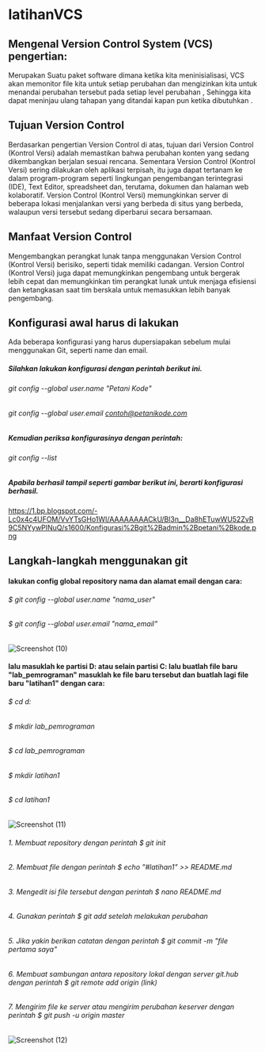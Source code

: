 # latihanVCS

## Mengenal Version Control System (VCS) pengertian:
Merupakan Suatu paket software dimana ketika kita meninisialisasi, VCS akan memonitor file kita untuk setiap perubahan dan mengizinkan kita untuk menandai perubahan tersebut pada setiap level perubahan , Sehingga kita dapat meninjau ulang tahapan yang ditandai kapan pun ketika dibutuhkan .

## Tujuan Version Control
Berdasarkan pengertian Version Control di atas, tujuan dari Version Control (Kontrol Versi) adalah memastikan bahwa perubahan konten yang sedang dikembangkan berjalan sesuai rencana. Sementara Version Control (Kontrol Versi) sering dilakukan oleh aplikasi terpisah, itu juga dapat tertanam ke dalam program-program seperti lingkungan pengembangan terintegrasi (IDE), Text Editor, spreadsheet dan, terutama, dokumen dan halaman web kolaboratif. Version Control (Kontrol Versi) memungkinkan server di beberapa lokasi menjalankan versi yang berbeda di situs yang berbeda, walaupun versi tersebut sedang diperbarui secara bersamaan.

## Manfaat Version Control
Mengembangkan perangkat lunak tanpa menggunakan Version Control (Kontrol Versi) berisiko, seperti tidak memiliki cadangan. Version Control (Kontrol Versi) juga dapat memungkinkan pengembang untuk bergerak lebih cepat dan memungkinkan tim perangkat lunak untuk menjaga efisiensi dan ketangkasan saat tim berskala untuk memasukkan lebih banyak pengembang.

## Konfigurasi awal harus di lakukan
Ada beberapa konfigurasi yang harus dupersiapakan sebelum mulai menggunakan Git, seperti name dan email.
##### Silahkan lakukan konfigurasi dengan perintah berikut ini.
###### git config --global user.name "Petani Kode"
###### git config --global user.email contoh@petanikode.com
##### Kemudian periksa konfigurasinya dengan perintah:
###### git config --list
##### Apabila berhasil tampil seperti gambar berikut ini, berarti konfigurasi berhasil.

https://1.bp.blogspot.com/-Lc0x4c4UFOM/VvYTsGHo1WI/AAAAAAAACkU/Bl3n__Da8hETuwWU52ZvR9C5NYywPINuQ/s1600/Konfigurasi%2Bgit%2Badmin%2Bpetani%2Bkode.png


## Langkah-langkah menggunakan git
#### lakukan config global repository nama dan alamat email dengan cara:
###### $ git config --global user.name "nama_user"
###### $ git config --global user.email "nama_email"


![Screenshot (10)](https://user-images.githubusercontent.com/56243275/66699309-eee83b00-ed0f-11e9-9777-a3101618b711.png)


####  lalu masuklah ke partisi D: atau selain partisi C: lalu buatlah file baru "lab_pemrograman" masuklah ke file baru tersebut dan buatlah lagi file baru "latihan1" dengan cara:
###### $ cd d:
###### $ mkdir lab_pemrograman
###### $ cd lab_pemrograman
###### $ mkdir latihan1
###### $ cd latihan1


![Screenshot (11)](https://user-images.githubusercontent.com/56243275/66699564-2fe14f00-ed12-11e9-81d1-2fe7331212fc.png)


###### 1. Membuat repository dengan perintah $ git init
###### 2. Membuat file dengan perintah $ echo "#latihan1" >> README.md
###### 3. Mengedit isi file tersebut dengan perintah $ nano README.md
###### 4. Gunakan perintah $ git add setelah melakukan perubahan
###### 5. Jika yakin berikan catatan dengan perintah $ git commit -m "file pertama saya"
###### 6. Membuat sambungan antara repository lokal dengan server git.hub dengan perintah $ git remote add origin (link)
###### 7. Mengirim file ke server atau mengirim perubahan keserver dengan perintah $ git push -u origin master


![Screenshot (12)](https://user-images.githubusercontent.com/56243275/66703089-f112bf80-ed38-11e9-9ed3-2c73e47d1e77.png)

